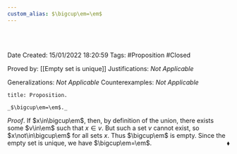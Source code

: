 ```yaml
---
custom_alias: $\bigcup\em=\em$
---
```


<br />
<br />

Date Created: 15/01/2022 18:20:59
Tags: #Proposition #Closed

Proved by: [[Empty set is unique]]
Justifications: _Not Applicable_

Generalizations: _Not Applicable_
Counterexamples: _Not Applicable_

``` ad-Proposition
title: Proposition.

_$\bigcup\em=\em$._

```

_Proof_. If $x\in\bigcup\em$, then, by definition of the union, there exists some $v\in\em$ such that $x\in v$. But such a set $v$ cannot exist, so $x\not\in\bigcup\em$ for all sets $x$. Thus $\bigcup\em$ is empty. Since the empty set is unique, we have $\bigcup\em=\em$.<span style="float:right;">$\blacklozenge$</span>
